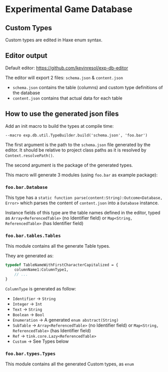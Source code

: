 # Experimental Game Database

## Custom Types

Custom types are edited in Haxe enum syntax.


## Editor output

Default editor: https://github.com/kevinresol/exp-db-editor

The editor will export 2 files: `schema.json` & `content.json`

- `schema.json` contains the table (columns) and custom type definitions of the database
- `content.json` contains that actual data for each table


## How to use the generated json files

Add an init macro to build the types at compile time:

```hxml
--macro exp.db.util.TypeBuilder.build('schema.json', 'foo.bar')
```

The first argument is the path to the `schema.json` file generated by the editor. It should be relative to project class paths as it is resolved by `Context.resolvePath()`.

The second argument is the package of the generated types.

This macro will generate 3 modules (using `foo.bar` as example package):

### `foo.bar.Database`
This type has a `static function parse(content:String):Outcome<Database, Error>` which parses the content of `content.json` into a `Database` instance.

Instance fields of this type are the table names defined in the editor, typed as `Array<ReferencedTable>` (no Identifier field) or `Map<String, ReferencedTable>` (has Identifier field)


### `foo.bar.tables.Tables`
This module contains all the generate Table types.

They are generated as: 
```haxe
typedef TableNameWithFirstCharacterCapitalized = {
	columnName1:ColumnType1,
	// ...
}
```
`ColumnType` is generated as follow:

- `Identifier` -> `String`
- `Integer` -> `Int`
- `Text` -> `String`
- `Boolean` -> `Bool`
- `Enumeration` -> A generated `enum abstract(String)`
- `SubTable` -> `Array<ReferencedTable>` (no Identifier field) or `Map<String, ReferencedTable>` (has Identifier field)
- `Ref` -> `tink.core.Lazy<ReferencedTable>`
- `Custom` -> See Types below

### `foo.bar.types.Types`

This module contains all the generated Custom types, as `enum`